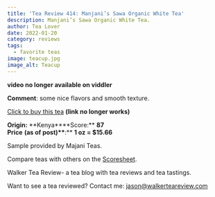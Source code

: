 ```yaml
---
title: 'Tea Review 414: Manjani’s Sawa Organic White Tea'
description: Manjani’s Sawa Organic White Tea.
author: Tea Lover
date: 2022-01-20
category: reviews
tags:
  - favorite teas
image: teacup.jpg
image_alt: Teacup
---
```


**video no longer available on viddler**

**Comment**: some nice flavors and smooth texture.

[Click to buy this tea](http://www.majaniteas.com/shop/white-tea/sawa-organic-white-tea) **(link no longer works)**

**Origin:** **Kenya\*\***Score:\*\* **87**  
**Price** **(as of post)\*\***:\*\* **1 oz = $15.66**

Sample provided by Majani Teas.

Compare teas with others on the [Scoresheet](https://web.archive.org/web/20200926084540/http://walkerteareview.com//?page_id=6).

Walker Tea Review- a tea blog with tea reviews and tea tastings.

Want to see a tea reviewed? Contact me: jason@walkerteareview.com
